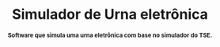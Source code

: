 <h1 align="center">
    Simulador de Urna eletrônica
</h1>

<p align="center">
<sup>
<b>Software que simula uma urna eletrônica com base no simulador do TSE.</b>
</sup>
</p>




